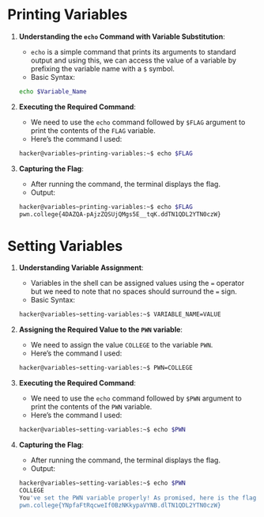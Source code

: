 # Printing Variables

1. **Understanding the `echo` Command with Variable Substitution**:
    - `echo` is a simple command that prints its arguments to standard output and using this, we can access the value of a variable by prefixing the variable name with a `$` symbol.
    - Basic Syntax:
    ```bash
    echo $Variable_Name
    ```

2. **Executing the Required Command**:
    - We need to use the `echo` command followed by `$FLAG` argument to print the contents of the `FLAG` variable.
    - Here’s the command I used:
    ```bash
    hacker@variables~printing-variables:~$ echo $FLAG
    ```

3. **Capturing the Flag**:
    - After running the command, the terminal displays the flag.
    - Output:
    ```bash
    hacker@variables~printing-variables:~$ echo $FLAG
    pwn.college{4DAZQA-pAjzZQSUjQMgs5E__tqK.ddTN1QDL2YTN0czW}
    ```

# Setting Variables

1. **Understanding Variable Assignment**:
    - Variables in the shell can be assigned values using the `=` operator but we need to note that no spaces should surround the `=` sign.
    - Basic Syntax:
    ```bash
    hacker@variables~setting-variables:~$ VARIABLE_NAME=VALUE
    ```

2. **Assigning the Required Value to the `PWN` variable**:
    - We need to assign the value `COLLEGE` to the variable `PWN`.
    - Here’s the command I used:
    ```bash
    hacker@variables~setting-variables:~$ PWN=COLLEGE
    ```

3. **Executing the Required Command**:
    - We need to use the `echo` command followed by `$PWN` argument to print the contents of the `PWN` variable.
    - Here’s the command I used:
    ```bash
    hacker@variables~setting-variables:~$ echo $PWN
    ```

4. **Capturing the Flag**:
    - After running the command, the terminal displays the flag.
    - Output:
    ```bash
    hacker@variables~setting-variables:~$ echo $PWN
    COLLEGE
    You've set the PWN variable properly! As promised, here is the flag:
    pwn.college{YNpfaFtRqcweIf0BzNKkypaVYNB.dlTN1QDL2YTN0czW}
    ```
